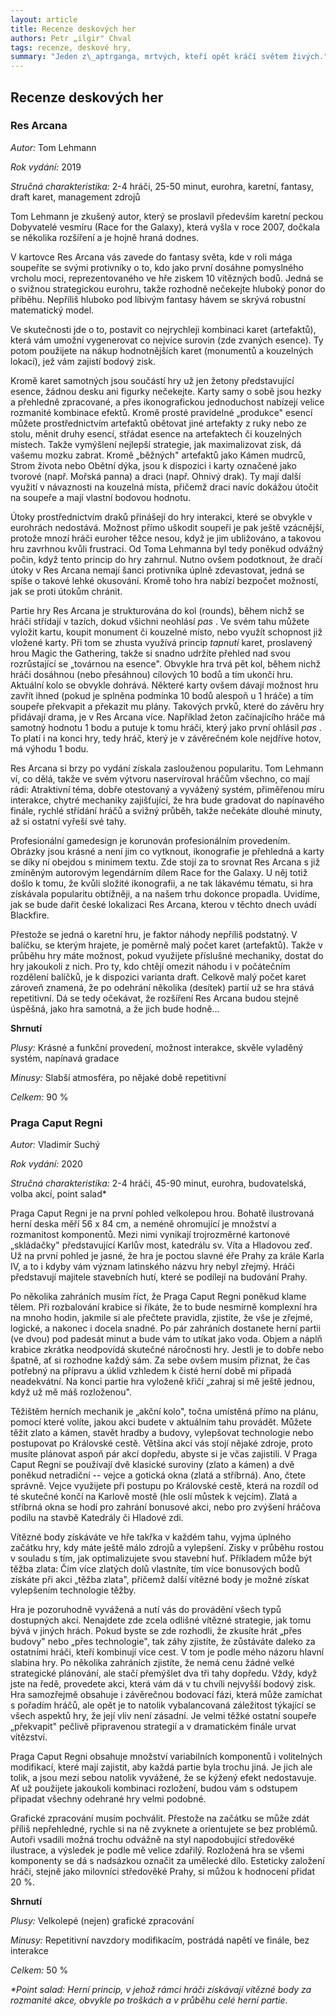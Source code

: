 ```yaml
---
layout: article
title: Recenze deskových her
authors: Petr „ilgir" Chval
tags: recenze, deskové hry, 
summary: "Jeden z\_aptrganga, mrtvých, kteří opět kráčí světem živých." 
---
```



## Recenze deskových her 


### Res Arcana 

_Autor:_ Tom Lehmann 

_Rok vydání:_ 2019 

_Stručná charakteristika:_ 2-4 hráči, 25-50 minut, eurohra, karetní, fantasy, draft karet, management zdrojů 


Tom Lehmann je zkušený autor, který se proslavil především karetní peckou Dobyvatelé vesmíru (Race for the Galaxy), která vyšla v roce 2007, dočkala se několika rozšíření a je hojně hraná dodnes. 

V kartovce Res Arcana vás zavede do fantasy světa, kde v roli mága soupeříte se svými protivníky o to, kdo jako první dosáhne pomyslného vrcholu moci, reprezentovaného ve hře ziskem 10 vítězných bodů. Jedná se o svižnou strategickou eurohru, takže rozhodně nečekejte hluboký ponor do příběhu. Nepříliš hluboko pod líbivým fantasy hávem se skrývá robustní matematický model. 

Ve skutečnosti jde o to, postavit co nejrychleji kombinaci karet (artefaktů), která vám umožní vygenerovat co nejvíce surovin (zde zvaných esence). Ty potom použijete na nákup hodnotnějších karet (monumentů a kouzelných lokací), jež vám zajistí bodový zisk. 

Kromě karet samotných jsou součástí hry už jen žetony představující esence, žádnou desku ani figurky nečekejte. Karty samy o sobě jsou hezky a přehledně zpracované, a přes ikonografickou jednoduchost nabízejí velice rozmanité kombinace efektů. Kromě prosté pravidelné „produkce" esencí můžete prostřednictvím artefaktů obětovat jiné artefakty z ruky nebo ze stolu, měnit druhy esencí, střádat esence na artefaktech či kouzelných místech. Takže vymýšlení nejlepší strategie, jak maximalizovat zisk, dá vašemu mozku zabrat. Kromě „běžných" artefaktů jako Kámen mudrců, Strom života nebo Obětní dýka, jsou k dispozici i karty označené jako tvorové (např. Mořská panna) a draci (např. Ohnivý drak). Ty mají další využití v návaznosti na kouzelná místa, přičemž draci navíc dokážou útočit na soupeře a mají vlastní bodovou hodnotu. 

Útoky prostřednictvím draků přinášejí do hry interakci, které se obvykle v eurohrách nedostává. Možnost přímo uškodit soupeři je pak ještě vzácnější, protože mnozí hráči euroher těžce nesou, když je jim ubližováno, a takovou hru zavrhnou kvůli frustraci. Od Toma Lehmanna byl tedy poněkud odvážný počin, když tento princip do hry zahrnul. Nutno ovšem podotknout, že dračí útoky v Res Arcana nemají šanci protivníka úplně zdevastovat, jedná se spíše o takové lehké okusování. Kromě toho hra nabízí bezpočet možností, jak se proti útokům chránit. 

Partie hry Res Arcana je strukturována do kol (rounds), během nichž se hráči střídají v tazích, dokud všichni neohlásí _pas_ . Ve svém tahu můžete vyložit kartu, koupit monument či kouzelné místo, nebo využít schopnost již vložené karty. Při tom se zhusta využívá princip _tapnutí_ karet, proslavený hrou Magic the Gathering, takže si snadno udržíte přehled nad svou rozrůstající se „továrnou na esence". Obvykle hra trvá pět kol, během nichž hráči dosáhnou (nebo přesáhnou) cílových 10 bodů a tím ukončí hru. Aktuální kolo se obvykle dohrává. Některé karty ovšem dávají možnost hru zavřít ihned (pokud je splněna podmínka 10 bodů alespoň u 1 hráče) a tím soupeře překvapit a překazit mu plány. Takových prvků, které do závěru hry přidávají drama, je v Res Arcana více. Například žeton začínajícího hráče má samotný hodnotu 1 bodu a putuje k tomu hráči, který jako první ohlásil _pas_ . To platí i na konci hry, tedy hráč, který je v závěrečném kole nejdříve hotov, má výhodu 1 bodu. 

Res Arcana si brzy po vydání získala zaslouženou popularitu. Tom Lehmann ví, co dělá, takže ve svém výtvoru naservíroval hráčům všechno, co mají rádi: Atraktivní téma, dobře otestovaný a vyvážený systém, přiměřenou míru interakce, chytré mechaniky zajišťující, že hra bude gradovat do napínavého finále, rychlé střídání hráčů a svižný průběh, takže nečekáte dlouhé minuty, až si ostatní vyřeší své tahy. 

Profesionální gamedesign je korunován profesionálním provedením. Obrázky jsou krásné a není jim co vytknout, ikonografie je přehledná a karty se díky ní obejdou s minimem textu. Zde stojí za to srovnat Res Arcana s již zmíněným autorovým legendárním dílem Race for the Galaxy. U něj totiž došlo k tomu, že kvůli složité ikonografii, a ne tak lákavému tématu, si hra získávala popularitu obtížněji, a na našem trhu dokonce propadla. Uvidíme, jak se bude dařit české lokalizaci Res Arcana, kterou v těchto dnech uvádí Blackfire. 

Přestože se jedná o karetní hru, je faktor náhody nepříliš podstatný. V balíčku, se kterým hrajete, je poměrně malý počet karet (artefaktů). Takže v průběhu hry máte možnost, pokud využijete příslušné mechaniky, dostat do hry jakoukoli z nich. Pro ty, kdo chtějí omezit náhodu i v počátečním rozdělení balíčků, je k dispozici varianta draft. Celkově malý počet karet zároveň znamená, že po odehrání několika (desítek) partií už se hra stává repetitivní. Dá se tedy očekávat, že rozšíření Res Arcana budou stejně úspěšná, jako hra samotná, a že jich bude hodně... 


**Shrnutí**

_Plusy:_ Krásné a funkční provedení, možnost interakce, skvěle vyladěný systém, napínavá gradace 

_Minusy:_ Slabší atmosféra, po nějaké době repetitivní 

_Celkem:_ 90 % 


### Praga Caput Regni 

_Autor:_ Vladimír Suchý 

_Rok vydání:_ 2020 

_Stručná charakteristika:_ 2-4 hráči, 45-90 minut, eurohra, budovatelská, volba akcí, point salad\* 


Praga Caput Regni je na první pohled velkolepou hrou. Bohatě ilustrovaná herní deska měří 56 x 84 cm, a neméně ohromující je množství a rozmanitost komponentů. Mezi nimi vynikají trojrozměrné kartonové „skládačky" představující Karlův most, katedrálu sv. Víta a Hladovou zeď. Už na první pohled je jasné, že hra je poctou slavné éře Prahy za krále Karla IV, a to i kdyby vám význam latinského názvu hry nebyl zřejmý. Hráči představují majitele stavebních hutí, které se podílejí na budování Prahy. 

Po několika zahráních musím říct, že Praga Caput Regni poněkud klame tělem. Při rozbalování krabice si říkáte, že to bude nesmírně komplexní hra na mnoho hodin, jakmile si ale přečtete pravidla, zjistíte, že vše je zřejmé, logické, a nakonec i docela snadné. Po pár zahráních dostanete herní partii (ve dvou) pod padesát minut a bude vám to utíkat jako voda. Objem a náplň krabice zkrátka neodpovídá skutečné náročnosti hry. Jestli je to dobře nebo špatně, ať si rozhodne každý sám. Za sebe ovšem musím přiznat, že čas potřebný na přípravu a úklid vzhledem k čisté herní době mi připadá neadekvátní. Na konci partie hra vyloženě křičí „zahraj si mě ještě jednou, když už mě máš rozloženou". 

Těžištěm herních mechanik je „akční kolo", točna umístěná přímo na plánu, pomocí které volíte, jakou akci budete v aktuálním tahu provádět. Můžete těžit zlato a kámen, stavět hradby a budovy, vylepšovat technologie nebo postupovat po Královské cestě. Většina akcí vás stojí nějaké zdroje, proto musíte plánovat aspoň pár akcí dopředu, abyste si je včas zajistili. V Praga Caput Regni se používají dvě klasické suroviny (zlato a kámen) a dvě poněkud netradiční -- vejce a gotická okna (zlatá a stříbrná). Ano, čtete správně. Vejce využijete při postupu po Královské cestě, která na rozdíl od té skutečné končí na Karlově mostě (hle oslí můstek k vejcím). Zlatá a stříbrná okna se hodí pro zahrání bonusové akci, nebo pro zvýšení hráčova podílu na stavbě Katedrály či Hladové zdi. 

Vítězné body získáváte ve hře takřka v každém tahu, vyjma úplného začátku hry, kdy máte ještě málo zdrojů a vylepšení. Zisky v průběhu rostou v souladu s tím, jak optimalizujete svou stavební huť. Příkladem může být těžba zlata: Čím více zlatých dolů vlastníte, tím více bonusových bodů získáte při akci „těžba zlata", přičemž další vítězné body je možné získat vylepšením technologie těžby. 

Hra je pozoruhodně vyvážená a nutí vás do provádění všech typů dostupných akcí. Nenajdete zde zcela odlišné vítězné strategie, jak tomu bývá v jiných hrách. Pokud byste se zde rozhodli, že zkusíte hrát „přes budovy" nebo „přes technologie", tak záhy zjistíte, že zůstáváte daleko za ostatními hráči, kteří kombinují více cest. V tom je podle mého názoru hlavní slabina hry. Po několika zahráních zjistíte, že nemá cenu žádné velké strategické plánování, ale stačí přemýšlet dva tři tahy dopředu. Vždy, když jste na ředě, provedete akci, která vám dá v tu chvíli nejvyšší bodový zisk. Hra samozřejmě obsahuje i závěrečnou bodovací fázi, která může zamíchat s pořadím hráčů, ale opět je to natolik vybalancovaná záležitost týkající se všech aspektů hry, že její vliv není zásadní. Je velmi těžké ostatní soupeře „překvapit" pečlivě připravenou strategií a v dramatickém finále urvat vítězství. 

Praga Caput Regni obsahuje množství variabilních komponentů i volitelných modifikací, které mají zajistit, aby každá partie byla trochu jiná. Je jich ale tolik, a jsou mezi sebou natolik vyvážené, že se kýžený efekt nedostavuje. Ať už použijete jakoukoli kombinaci rozložení, budou vám s odstupem připadat všechny odehrané hry velmi podobné. 

Grafické zpracování musím pochválit. Přestože na začátku se může zdát příliš nepřehledné, rychle si na ně zvyknete a orientujete se bez problémů. Autoři vsadili možná trochu odvážně na styl napodobující středověké ilustrace, a výsledek je podle mě velice zdařilý. Rozložená hra se všemi komponenty se dá s nadsázkou označit za umělecké dílo. Esteticky založení hráči, stejně jako milovníci středověké Prahy, si můžou k hodnocení přidat 20 %. 


**Shrnutí**

_Plusy:_ Velkolepé (nejen) grafické zpracování 

_Minusy:_ Repetitivní navzdory modifikacím, postrádá napětí ve finále, bez interakce 

_Celkem:_ 50 % 

_\*Point salad: Herní princip, v jehož rámci hráči získávají vítězné body za rozmanité akce, obvykle po troškách a v průběhu celé herní partie._